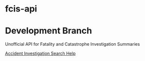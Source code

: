 # fcis-api

# Development Branch 

Unofficial API for Fatality and Catastrophe Investigation Summaries

[Accident Investigation Search Help](https://www.osha.gov/help/accident-investigation)
